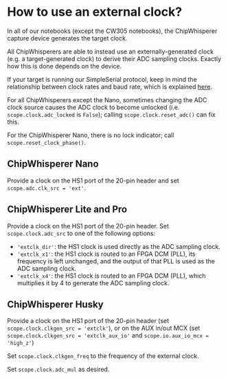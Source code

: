 # How to use an external clock?

In all of our notebooks (except the CW305 notebooks), the ChipWhisperer
capture device generates the target clock.

All ChipWhisperers are able to instead use an externally-generated clock
(e.g. a target-generated clock) to derive their ADC sampling clocks. Exactly
how this is done depends on the device.

If your target is running our SimpleSerial protocol, keep in mind the
relationship between clock rates and baud rate, which is explained
[here](baud.ipynb).

For all ChipWhisperers except the Nano, sometimes changing the ADC clock
source causes the ADC clock to become unlocked (i.e.
`scope.clock.adc_locked` is `False`); calling `scope.clock.reset_adc()` can
fix this.

For the ChipWhisperer Nano, there is no lock indicator; call
`scope.reset_clock_phase()`.


## ChipWhisperer Nano
Provide a clock on the HS1 port of the 20-pin header and set
`scope.adc.clk_src = 'ext'`.


## ChipWhisperer Lite and Pro
Provide a clock on the HS1 port of the 20-pin header.
Set `scope.clock.adc_src` to one of the following options:
- `'extclk_dir'`: the HS1 clock is used directly as the ADC sampling clock.
- `'extclk_x1'`: the HS1 clock is routed to an FPGA DCM (PLL), its
  frequency is left unchanged, and the output of that PLL is used as the ADC
  sampling clock.
- `'extclk_x4'`: the HS1 clock is routed to an FPGA DCM (PLL), which
  multiplies it by 4 to generate the ADC sampling clock.


## ChipWhisperer Husky

Provide a clock on the HS1 port of the 20-pin header (set
`scope.clock.clkgen_src = 'extclk'`),
or on the AUX in/out MCX (set `scope.clock.clkgen_src = 'extclk_aux_io'` and
`scope.io.aux_io_mcx = 'high_z'`)

Set `scope.clock.clkgen_freq` to the frequency of the external clock.

Set `scope.clock.adc_mul` as desired.


